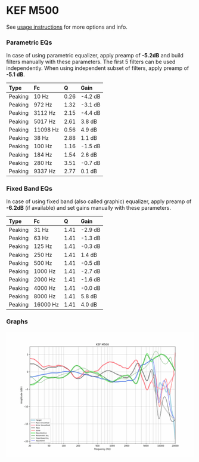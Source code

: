 # KEF M500
See [usage instructions](https://github.com/jaakkopasanen/AutoEq#usage) for more options and info.

### Parametric EQs
In case of using parametric equalizer, apply preamp of **-5.2dB** and build filters manually
with these parameters. The first 5 filters can be used independently.
When using independent subset of filters, apply preamp of **-5.1 dB**.

| Type    | Fc       |    Q | Gain    |
|:--------|:---------|:-----|:--------|
| Peaking | 10 Hz    | 0.26 | -4.2 dB |
| Peaking | 972 Hz   | 1.32 | -3.1 dB |
| Peaking | 3112 Hz  | 2.15 | -4.4 dB |
| Peaking | 5017 Hz  | 2.61 | 3.8 dB  |
| Peaking | 11098 Hz | 0.56 | 4.9 dB  |
| Peaking | 38 Hz    | 2.88 | 1.1 dB  |
| Peaking | 100 Hz   | 1.16 | -1.5 dB |
| Peaking | 184 Hz   | 1.54 | 2.6 dB  |
| Peaking | 280 Hz   | 3.51 | -0.7 dB |
| Peaking | 9337 Hz  | 2.77 | 0.1 dB  |

### Fixed Band EQs
In case of using fixed band (also called graphic) equalizer, apply preamp of **-6.2dB**
(if available) and set gains manually with these parameters.

| Type    | Fc       |    Q | Gain    |
|:--------|:---------|:-----|:--------|
| Peaking | 31 Hz    | 1.41 | -2.9 dB |
| Peaking | 63 Hz    | 1.41 | -1.3 dB |
| Peaking | 125 Hz   | 1.41 | -0.3 dB |
| Peaking | 250 Hz   | 1.41 | 1.4 dB  |
| Peaking | 500 Hz   | 1.41 | -0.5 dB |
| Peaking | 1000 Hz  | 1.41 | -2.7 dB |
| Peaking | 2000 Hz  | 1.41 | -1.6 dB |
| Peaking | 4000 Hz  | 1.41 | -0.0 dB |
| Peaking | 8000 Hz  | 1.41 | 5.8 dB  |
| Peaking | 16000 Hz | 1.41 | 4.0 dB  |

### Graphs
![](./KEF%20M500.png)
